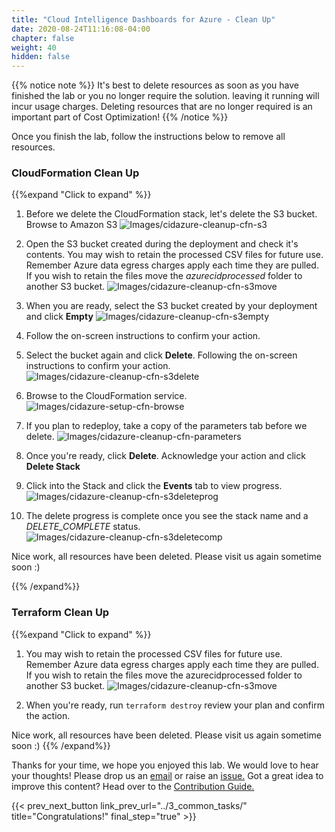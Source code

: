 ```yaml
---
title: "Cloud Intelligence Dashboards for Azure - Clean Up"
date: 2020-08-24T11:16:08-04:00
chapter: false
weight: 40
hidden: false
---
```


{{% notice note %}}
It's best to delete resources as soon as you have finished the lab or you no longer require the solution. leaving it running will incur usage charges. Deleting resources that are no longer required is an important part of Cost Optimization!
{{% /notice %}} 

Once you finish the lab, follow the instructions below to remove all resources.

### CloudFormation Clean Up
{{%expand "Click to expand" %}}

1. Before we delete the CloudFormation stack, let's delete the S3 bucket. Browse to Amazon S3
![Images/cidazure-cleanup-cfn-s3](/Cost/300_Cloud_Intelligence_Dashboard_for_Azure/Images/cidazure-cleanup-cfn-s3.png?width=1000px)

2. Open the S3 bucket created during the deployment and check it's contents. You may wish to retain the processed CSV files for future use. Remember Azure data egress charges apply each time they are pulled. If you wish to retain the files move the *azurecidprocessed* folder to another S3 bucket.
![Images/cidazure-cleanup-cfn-s3move](/Cost/300_Cloud_Intelligence_Dashboard_for_Azure/Images/cidazure-cleanup-cfn-s3move.png?width=1000px)

3. When you are ready, select the S3 bucket created by your deployment and click **Empty**
![Images/cidazure-cleanup-cfn-s3empty](/Cost/300_Cloud_Intelligence_Dashboard_for_Azure/Images/cidazure-cleanup-cfn-s3empty.png?width=1000px)

4. Follow the on-screen instructions to confirm your action.

5. Select the bucket again and click **Delete**. Following the on-screen instructions to confirm your action.
![Images/cidazure-cleanup-cfn-s3delete](/Cost/300_Cloud_Intelligence_Dashboard_for_Azure/Images/cidazure-cleanup-cfn-s3delete.png?width=500px)

6. Browse to the CloudFormation service.
![Images/cidazure-setup-cfn-browse](/Cost/300_Cloud_Intelligence_Dashboard_for_Azure/Images/cidazure-setup-cfn-browse.png?width=1000px)

7. If you plan to redeploy, take a copy of the parameters tab before we delete.
![Images/cidazure-cleanup-cfn-parameters](/Cost/300_Cloud_Intelligence_Dashboard_for_Azure/Images/cidazure-cleanup-cfn-parameters.png?width=1000px)

7. Once you're ready, click **Delete**. Acknowledge your action and click **Delete Stack**

8. Click into the Stack and click the **Events** tab to view progress.
![Images/cidazure-cleanup-cfn-s3deleteprog](/Cost/300_Cloud_Intelligence_Dashboard_for_Azure/Images/cidazure-cleanup-cfn-s3deleteprog.png?width=1000px)

9. The delete progress is complete once you see the stack name and a *DELETE_COMPLETE* status.
![Images/cidazure-cleanup-cfn-s3deletecomp](/Cost/300_Cloud_Intelligence_Dashboard_for_Azure/Images/cidazure-cleanup-cfn-s3deletecomp.png?width=1000px)

Nice work, all resources have been deleted. Please visit us again sometime soon :)

{{% /expand%}}

### Terraform Clean Up
{{%expand "Click to expand" %}}

1. You may wish to retain the processed CSV files for future use. Remember Azure data egress charges apply each time they are pulled. If you wish to retain the files move the azurecidprocessed folder to another S3 bucket. 
![Images/cidazure-cleanup-cfn-s3move](/Cost/300_Cloud_Intelligence_Dashboard_for_Azure/Images/cidazure-cleanup-cfn-s3move.png?width=1000px)

2. When you're ready, run `terraform destroy` review your plan and confirm the action.

Nice work, all resources have been deleted. Please visit us again sometime soon :)
{{% /expand%}}

Thanks for your time, we hope you enjoyed this lab. We would love to hear your thoughts! Please drop us an [email](mailto:cloud-intelligence-dashboards@amazon.com) or raise an [issue.](/contributing/02_reportingbugs/) Got a great idea to improve this content? Head over to the [Contribution Guide.](/contributing/)

{{< prev_next_button link_prev_url="../3_common_tasks/"  title="Congratulations!" final_step="true" >}}